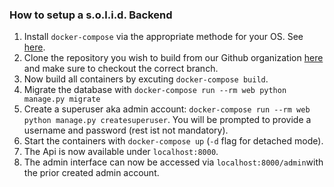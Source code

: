 ### How to setup a s.o.l.i.d. Backend

1. Install `docker-compose` via the appropriate methode for your OS. See [here](https://docs.docker.com/compose/install/).
2. Clone the repository you wish to build from our Github organization [here](https://github.com/zentrumnawi) and make sure to checkout the correct branch.
3. Now build all containers by excuting `docker-compose build`.
4. Migrate the database with `docker-compose run --rm web python manage.py migrate`
5. Create a superuser aka admin account: `docker-compose run --rm web python manage.py createsuperuser`. You will be prompted to provide a username and password (rest ist not mandatory).
6. Start the containers with `docker-compose up` (`-d` flag for detached mode).
7. The Api is now available under `localhost:8000`.
8. The admin interface can now be accessed via `localhost:8000/admin`with the prior created admin account.
